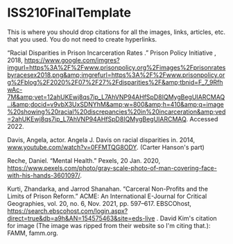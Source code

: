 # ISS210FinalTemplate
This is where you should drop citations for all the images, links, articles, etc. that you used. You do not need to create hyperlinks.

“Racial Disparities in Prison Incarceration Rates .” Prison Policy Initiative , 2018, https://www.google.com/imgres?imgurl=https%3A%2F%2Fwww.prisonpolicy.org%2Fimages%2Fprisonratesbyracesex2018.png&amp;imgrefurl=https%3A%2F%2Fwww.prisonpolicy.org%2Fblog%2F2020%2F07%2F27%2Fdisparities%2F&amp;tbnid=F_7_9RfhwAc-7M&amp;vet=12ahUKEwj8qs7ip_L7AhVNP94AHfSpD8IQMygBegUIARCMAQ..i&amp;docid=v9vbX3UxSDNYhM&amp;w=800&amp;h=410&amp;q=image%20showing%20racial%20discrepancies%20in%20incarceration&amp;ved=2ahUKEwj8qs7ip_L7AhVNP94AHfSpD8IQMygBegUIARCMAQ. Accessed 2022. 

Davis, Angela, actor. Angela J. Davis on racial disparities in. 2014, www.youtube.com/watch?v=0FFMTQG8ODY. (Carter Hanson's part)

Reche, Daniel. “Mental Health.” Pexels, 20 Jan. 2020, https://www.pexels.com/photo/gray-scale-photo-of-man-covering-face-with-his-hands-3601097/. 

Kurti, Zhandarka, and Jarrod Shanahan. “Carceral Non-Profits and the Limits of Prison Reform.” ACME: An International E-Journal for Critical Geographies, vol. 20, no. 6, Nov. 2021, pp. 597–617. EBSCOhost, https://search.ebscohost.com/login.aspx?direct=true&db=a9h&AN=154575463&site=eds-live .
David Kim's citation for image (The image was ripped from their website so I'm citing that.): FAMM, famm.org.

